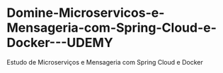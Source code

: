 # Domine-Microservicos-e-Mensageria-com-Spring-Cloud-e-Docker---UDEMY
Estudo de Microserviços e Mensageria com Spring Cloud e Docker
